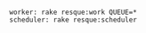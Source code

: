 <!-- usedin: [ _includes/_inlines/Deployment/common/proc-files] - layout:code post: proc-files_how-to-run-background-processes -->

```

worker: rake resque:work QUEUE=*
scheduler: rake resque:scheduler

```
